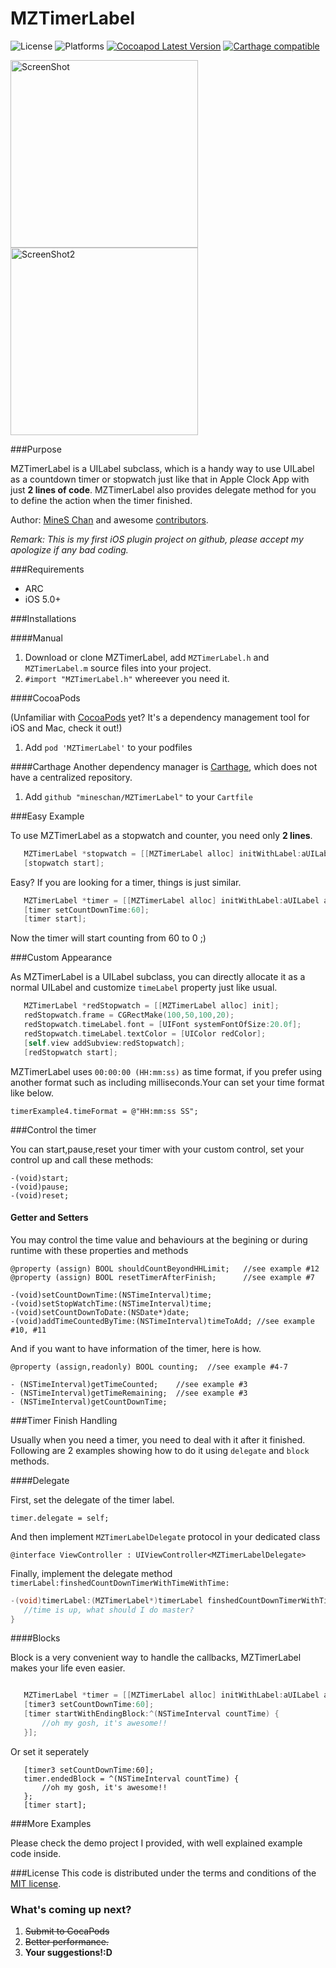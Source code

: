 MZTimerLabel
============


![License](https://cocoapod-badges.herokuapp.com/l/MZTimerLabel/badge.(png|svg))
![Platforms](https://cocoapod-badges.herokuapp.com/p/MZTimerLabel/badge.png)
[![Cocoapod Latest Version](http://img.shields.io/cocoapods/v/MZTimerLabel.svg?style=flat)](https://cocoapods.org/?q=MZTimerLabel)
[![Carthage compatible](https://img.shields.io/badge/Carthage-compatible-4BC51D.svg?style=flat)](https://github.com/Carthage/Carthage)

<img align="center" src="https://raw.github.com/mineschan/MZTimerLabel/master/demo.gif" alt="ScreenShot" width="300">
<img align="center" src="https://raw.github.com/mineschan/MZTimerLabel/master/MZTimerLabel_Demo2.png" alt="ScreenShot2" width="300">

###Purpose

MZTimerLabel is a UILabel subclass, which is a handy way to use UILabel as a countdown timer or stopwatch just like that in Apple Clock App with just __2 lines of code__. MZTimerLabel also provides delegate method for you to define the action when the timer finished.

Author: [MineS Chan](https://github.com/mineschan/) and awesome [contributors](https://github.com/mineschan/MZTimerLabel/graphs/contributors).

_Remark: This is my first iOS plugin project on github, please accept my apologize if any bad coding._

###Requirements
* ARC
* iOS 5.0+

###Installations

####Manual

1. Download or clone MZTimerLabel, add `MZTimerLabel.h` and `MZTimerLabel.m` source files into your project.
2. `#import "MZTimerLabel.h"` whereever you need it.

####CocoaPods

(Unfamiliar with [CocoaPods](http://cocoapods.org/) yet? It's a dependency management tool for iOS and Mac, check it out!)

1. Add `pod 'MZTimerLabel'` to your podfiles

####Carthage
Another dependency manager is [Carthage](http://github.com/Carthage/Carthage), which does not have a centralized repository.

1. Add `github "mineschan/MZTimerLabel"` to your `Cartfile`

###Easy Example

To use MZTimerLabel as a stopwatch and counter, you need only __2 lines__.
 ```objective-c
    MZTimerLabel *stopwatch = [[MZTimerLabel alloc] initWithLabel:aUILabel];
    [stopwatch start];
 ```

Easy? If you are looking for a timer, things is just similar.
 ```objective-c
    MZTimerLabel *timer = [[MZTimerLabel alloc] initWithLabel:aUILabel andTimerType:MZTimerLabelTypeTimer];
    [timer setCountDownTime:60];
    [timer start];
 ```

Now the timer will start counting from 60 to 0 ;)

###Custom Appearance

As MZTimerLabel is a UILabel subclass, you can directly allocate it as a normal UILabel and customize `timeLabel` property just like usual.

 ```objective-c
    MZTimerLabel *redStopwatch = [[MZTimerLabel alloc] init];
    redStopwatch.frame = CGRectMake(100,50,100,20);
    redStopwatch.timeLabel.font = [UIFont systemFontOfSize:20.0f];
    redStopwatch.timeLabel.textColor = [UIColor redColor];
    [self.view addSubview:redStopwatch];
    [redStopwatch start];
 ```
 
MZTimerLabel uses `00:00:00 (HH:mm:ss)` as time format, if you prefer using another format such as including milliseconds.Your can set your time format like below.

`timerExample4.timeFormat = @"HH:mm:ss SS";`

 
 
###Control the timer

You can start,pause,reset your timer with your custom control, set your control up and call these methods:

```
-(void)start;
-(void)pause;
-(void)reset;
```

#### Getter and Setters

You may control the time value and behaviours at the begining or during runtime with these properties and methods

```
@property (assign) BOOL shouldCountBeyondHHLimit;   //see example #12
@property (assign) BOOL resetTimerAfterFinish;      //see example #7

-(void)setCountDownTime:(NSTimeInterval)time;
-(void)setStopWatchTime:(NSTimeInterval)time;
-(void)setCountDownToDate:(NSDate*)date;
-(void)addTimeCountedByTime:(NSTimeInterval)timeToAdd; //see example #10, #11
```

And if you want to have information of the timer, here is how.

```
@property (assign,readonly) BOOL counting;  //see example #4-7

- (NSTimeInterval)getTimeCounted;    //see example #3
- (NSTimeInterval)getTimeRemaining;  //see example #3
- (NSTimeInterval)getCountDownTime;  
```

###Timer Finish Handling

Usually when you need a timer, you need to deal with it after it finished. Following are 2 examples showing how to do it using `delegate` and `block` methods.

####Delegate

First, set the delegate of the timer label.

`timer.delegate = self;`

And then implement `MZTimerLabelDelegate` protocol in your dedicated class

`@interface ViewController : UIViewController<MZTimerLabelDelegate>`

Finally, implement the delegate method `timerLabel:finshedCountDownTimerWithTimeWithTime:`

 ```objective-c
 -(void)timerLabel:(MZTimerLabel*)timerLabel finshedCountDownTimerWithTime:(NSTimeInterval)countTime{
    //time is up, what should I do master?
 }
 ```
 
####Blocks
 
 Block is a very convenient way to handle the callbacks, MZTimerLabel makes your life even easier.
 
 ```objective-c
 
    MZTimerLabel *timer = [[MZTimerLabel alloc] initWithLabel:aUILabel andTimerType:MZTimerLabelTypeTimer];
    [timer3 setCountDownTime:60]; 
    [timer startWithEndingBlock:^(NSTimeInterval countTime) {
        //oh my gosh, it's awesome!!
    }];
 
 ```
 
 Or set it seperately
 
 ```
    [timer3 setCountDownTime:60]; 
    timer.endedBlock = ^(NSTimeInterval countTime) {
        //oh my gosh, it's awesome!!
    };
    [timer start];
```

 
###More Examples

Please check the demo project I provided, with well explained example code inside.
 
###License
This code is distributed under the terms and conditions of the [MIT license](LICENSE). 


### What's coming up next?

1. ~~Submit to CocaPods~~
2. ~~Better performance.~~
3. __Your suggestions!:D__
